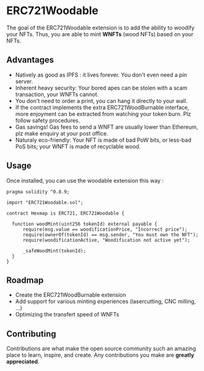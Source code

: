 # ERC721Woodable

The goal of the ERC721Woodable extension is to add the ability to woodify your NFTs. Thus, you are able to mint **WNFTs** (wood NFTs) based on your NFTs.

## Advantages

* Natively as good as IPFS : it lives forever. You don't even need a pin server.
* Inherent heavy security: Your bored apes can be stolen with a scam transaction, your WNFTs cannot.
* You don't need to order a print, you can hang it directly to your wall.
* If the contract implements the extra ERC721WoodBurnable interface, more enjoyment can be extracted from watching your token burn. Plz follow safety procedures.
* Gas savings! Gas fees to send a WNFT are usually lower than Ethereum, plz make enquiry at your post office.
* Naturaly eco-friendly: Your NFT is made of bad PoW bits, or less-bad PoS bits; your WNFT is made of recyclable wood.

## Usage

Once installed, you can use the woodable extension this way : 

```solidity
pragma solidity ^0.8.9;

import "ERC721Woodable.sol";

contract Hexmap is ERC721, ERC721Woodable {

  function woodMint(uint256 tokenId) external payable {
      require(msg.value == woodificationPrice, "Incorrect price");
      require(ownerOf(tokenId) == msg.sender, "You must own the NFT");
      require(woodificationActive, "Woodification not active yet");

      _safeWoodMint(tokenId);
  } 
}
```

## Roadmap

* Create the ERC721WoodBurnable extension
* Add support for various minting experiences (lasercutting, CNC milling, ...)
* Optimizing the transfert speed of WNFTs


## Contributing

Contributions are what make the open source community such an amazing place to learn, inspire, and create. Any contributions you make are **greatly appreciated**.
